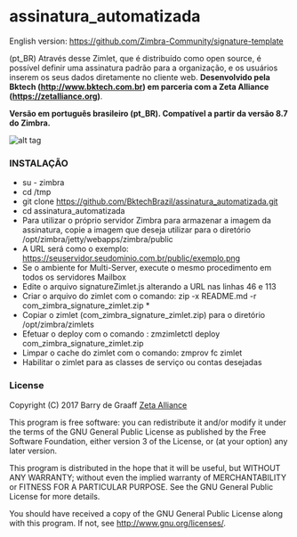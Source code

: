# assinatura_automatizada

English version: https://github.com/Zimbra-Community/signature-template

(pt_BR)
Através desse Zimlet, que é distribuído como open source, é possível definir uma assinatura padrão para a organização, e os usuários inserem os seus dados diretamente no cliente web. **Desenvolvido pela Bktech (http://www.bktech.com.br) em parceria com a Zeta Alliance (https://zetalliance.org)**. 

**Versão em português brasileiro (pt_BR). Compatível a partir da versão 8.7 do Zimbra.**

![alt tag](https://respirandolinux.files.wordpress.com/2017/11/exemplo_zimlet_assinatura.png) 

### INSTALAÇÃO

-  su - zimbra
-  cd /tmp
-  git clone https://github.com/BktechBrazil/assinatura_automatizada.git
-  cd assinatura_automatizada
-  Para utilizar o próprio servidor Zimbra para armazenar a imagem da assinatura, copie a imagem que deseja utilizar para o diretório /opt/zimbra/jetty/webapps/zimbra/public
-  A URL será como o exemplo: https://seuservidor.seudominio.com.br/public/exemplo.png
-  Se o ambiente for Multi-Server, execute o mesmo procedimento em todos os servidores Mailbox
-  Edite o arquivo signatureZimlet.js alterando a URL nas linhas 46 e 113
-  Criar o arquivo do zimlet com o comando: zip -x README.md -r com_zimbra_signature_zimlet.zip *
-  Copiar o zimlet (com_zimbra_signature_zimlet.zip) para o diretório /opt/zimbra/zimlets
-  Efetuar o deploy com o comando : zmzimletctl deploy com_zimbra_signature_zimlet.zip
-  Limpar o cache do zimlet com o comando: zmprov fc zimlet
-  Habilitar o zimlet para as classes de serviço ou contas desejadas

### License

Copyright (C) 2017  Barry de Graaff [Zeta Alliance](http://www.zetalliance.org/)

This program is free software: you can redistribute it and/or modify
it under the terms of the GNU General Public License as published by
the Free Software Foundation, either version 3 of the License, or
(at your option) any later version.

This program is distributed in the hope that it will be useful,
but WITHOUT ANY WARRANTY; without even the implied warranty of
MERCHANTABILITY or FITNESS FOR A PARTICULAR PURPOSE.  See the
GNU General Public License for more details.

You should have received a copy of the GNU General Public License
along with this program.  If not, see http://www.gnu.org/licenses/.
